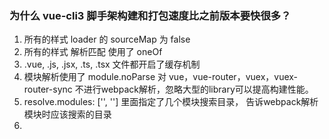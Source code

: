 ### 为什么 vue-cli3 脚手架构建和打包速度比之前版本要快很多？
1. 所有的样式 loader 的 sourceMap 为 false
2. 所有的样式 解析匹配 使用了 oneOf
3. .vue, .js, .jsx, .ts, .tsx 文件都开启了缓存机制
4. 模块解析使用了 module.noParse 对 vue，vue-router，vuex，vuex-router-sync 不进行webpack解析，忽略大型的library可以提高构建性能。
5. resolve.modules: ['', ''] 里面指定了几个模块搜索目录， 告诉webpack解析模块时应该搜索的目录
6. 